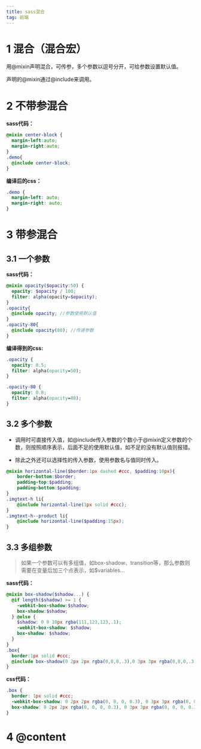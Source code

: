 ```yaml
---
title: sass混合
tag: 前端
---
```

# 1 混合（混合宏）
用@mixin声明混合，可传参，多个参数以逗号分开，可给参数设置默认值。

声明的@mixin通过@include来调用。

# 2 不带参混合

<!-- more -->

**sass代码：**
```scss
@mixin center-block {
  margin-left:auto;
  margin-right:auto;
}
.demo{
  @include center-block;
}
```
**编译后的css：**
```css
.demo {
  margin-left: auto;
  margin-right: auto;
}
```
# 3 带参混合
## 3.1 一个参数
**sass代码：**
```scss
@mixin opacity($opacity:50) {
  opacity: $opacity / 100;
  filter: alpha(opacity=$opacity);
}
.opacity{
  @include opacity; //参数使用默认值
}
.opacity-80{
  @include opacity(80); //传递参数
}
```
**编译得到的css:**
```css
.opacity {
  opacity: 0.5;
  filter: alpha(opacity=50);
}

.opacity-80 {
  opacity: 0.8;
  filter: alpha(opacity=80);
}
```
## 3.2 多个参数
- 调用时可直接传入值，如@include传入参数的个数小于@mixin定义参数的个数，则按照顺序表示，后面不足的使用默认值，如不足的没有默认值则报错。

- 除此之外还可以选择性的传入参数，使用参数名与值同时传入。
```scss
@mixin horizontal-line($border:1px dashed #ccc, $padding:10px){
    border-bottom:$border;
    padding-top:$padding;
    padding-bottom:$padding;  
}
.imgtext-h li{
    @include horizontal-line(1px solid #ccc);
}
.imgtext-h--product li{
    @include horizontal-line($padding:15px);
}
```
## 3.3 多组参数
> 如果一个参数可以有多组值，如box-shadow、transition等，那么参数则需要在变量后加三个点表示，如$variables...

**sass代码：**
```scss
@mixin box-shadow($shadow...) {
  @if length($shadow) >= 1 {
    -webkit-box-shadow:$shadow;
    box-shadow:$shadow;
  } @else {
    $shadow: 0 0 10px rgba(111,123,123,.1);
    -webkit-box-shadow: $shadow;
    box-shadow: $shadow;
  }
}
.box{
  border:1px solid #ccc;
  @include box-shadow(0 2px 2px rgba(0,0,0,.3),0 3px 3px rgba(0,0,0,.3),0 4px 4px rgba(0,0,0,.3));
}
```
**css代码：**
```css
.box {
  border: 1px solid #ccc;
  -webkit-box-shadow: 0 2px 2px rgba(0, 0, 0, 0.3), 0 3px 3px rgba(0, 0, 0, 0.3), 0 4px 4px rgba(0, 0, 0, 0.3);
  box-shadow: 0 2px 2px rgba(0, 0, 0, 0.3), 0 3px 3px rgba(0, 0, 0, 0.3), 0 4px 4px rgba(0, 0, 0, 0.3);
}
```

# 4 @content
